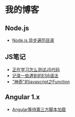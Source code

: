 我的博客
============
## Node.js
- [Node.js 异步遍历目录](https://github.com/gnosis23/mywiki/issues/14)

## JS笔记
- [正在学习怎么测试JS代码](https://github.com/gnosis23/mywiki/issues/13)
- [记录一些遇到的ES6语法](https://github.com/gnosis23/mywiki/issues/12)
- ["神奇"的javascript之Function](https://github.com/gnosis23/mywiki/issues/9)

## Angular 1.x
- [Angular等待第三方脚本加载](https://github.com/gnosis23/mywiki/issues/7)
